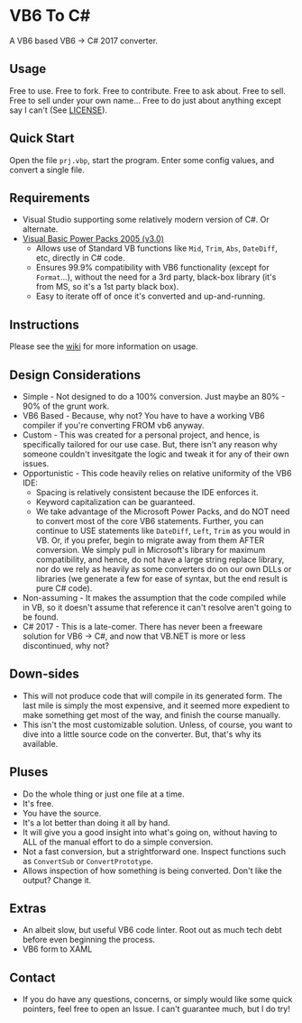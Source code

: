 # VB6 To C#

A VB6 based VB6 -> C# 2017 converter.

## Usage

Free to use.  Free to fork.  Free to contribute.  Free to ask about.  Free to sell.  Free to sell under your own name...  Free to do just about anything except say I can't (See [LICENSE](https://github.com/bhoogter/VB6TocSharp/blob/master/LICENSE.txt)).

## Quick Start

Open the file `prj.vbp`, start the program.  Enter some config values, and convert a single file.

## Requirements

- Visual Studio supporting some relatively modern version of C#.  Or alternate.
- [Visual Basic Power Packs 2005 (v3.0)](https://www.microsoft.com/en-us/download/details.aspx?id=25169)
    - Allows use of Standard VB functions like `Mid`, `Trim`, `Abs`, `DateDiff`, etc, directly in C# code.
    - Ensures 99.9% compatibility with VB6 functionality (except for `Format`...), without the need for a 3rd party, black-box library (it's from MS, so it's a 1st party black box).
    - Easy to iterate off of once it's converted and up-and-running.

## Instructions

Please see the [wiki](https://github.com/bhoogter/VB6TocSharp/wiki) for more information on usage.

## Design Considerations

- Simple - Not designed to do a 100% conversion.  Just maybe an 80% - 90% of the grunt work.
- VB6 Based - Because, why not?  You have to have a working VB6 compiler if you're converting FROM vb6 anyway.
- Custom - This was created for a personal project, and hence, is specifically tailored for our use case.  But, there isn't any reason why someone couldn't invesitgate the logic and tweak it for any of their own issues.
- Opportunistic - This code heavily relies on relative uniformity of the VB6 IDE:
    - Spacing is relatively consistent because the IDE enforces it.
    - Keyword capitalization can be guaranteed.
    - We take advantage of the Microsoft Power Packs, and do NOT need to convert most of the core VB6 statements.  Further, you can continue to USE statements like `DateDiff`, `Left`, `Trim` as you would in VB.  Or, if you prefer, begin to migrate away from them AFTER conversion.  We simply pull in Microsoft's library for maximum compatibility, and hence, do not have a large string replace library, nor do we rely as heavily as some converters do on our own DLLs or libraries (we generate a few for ease of syntax, but the end result is pure C# code).
- Non-assuming - It makes the assumption that the code compiled while in VB, so it doesn't assume that reference it can't resolve aren't going to be found.
- C# 2017 - This is a late-comer.  There has never been a freeware solution for VB6 -> C#, and now that VB.NET is more or less discontinued, why not?

## Down-sides

- This will not produce code that will compile in its generated form.  The last mile is simply the most expensive, and it seemed more expedient to make something get most of the way, and finish the course manually.
- This isn't the most customizable solution.  Unless, of course, you want to dive into a little source code on the converter.  But, that's why its available.

## Pluses

- Do the whole thing or just one file at a time.
- It's free.
- You have the source.
- It's a lot better than doing it all by hand.
- It will give you a good insight into what's going on, without having to ALL of the manual effort to do a simple conversion.
- Not a fast conversion, but a strightforward one.  Inspect functions such as `ConvertSub` or `ConvertPrototype`.
- Allows inspection of how something is being converted.  Don't like the output?  Change it.

## Extras

- An albeit slow, but useful VB6 code linter.  Root out as much tech debt before even beginning the process.
- VB6 form to XAML

## Contact

- If you do have any questions, concerns, or simply would like some quick pointers, feel free to open an Issue.  I can't guarantee much, but I do try!
